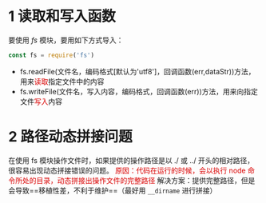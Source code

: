 # 1 读取和写入函数
要使用 $fs$ 模块，要用如下方式导入：

```js
const fs = require('fs')
```

- fs.readFile(文件名，编码格式\[默认为'utf8'\]，回调函数(err,dataStr))方法，用来<font color = dark red>读取</font>指定文件中的内容
- fs.writeFile(文件名，写入内容，编码格式，回调函数(err))方法，用来向指定文件<font color = dark red>写入</font>内容

# 2 路径动态拼接问题

在使用 fs 模块操作文件时，如果提供的操作路径是以 ./ 或 ../ 开头的相对路径，很容易出现动态拼接错误的问题。
<font color = dark red>原因：代码在运行的时候，会以执行 node 命令所处的目录，动态拼接出操作文件的完整路径</font>
解决方案：提供完整路径，但是会导致==移植性差，不利于维护==（最好用 `__dirname` 进行拼接）



